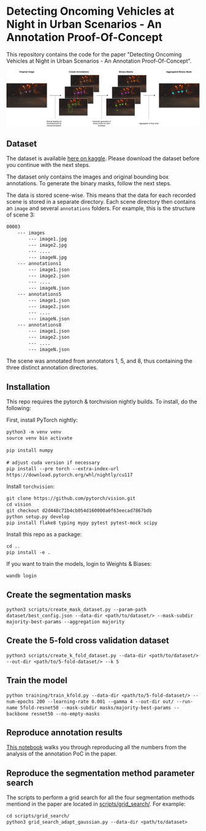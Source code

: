 # Detecting Oncoming Vehicles at Night in Urban Scenarios - An Annotation Proof-Of-Concept

This repository contains the code for the paper "Detecting Oncoming Vehicles at Night in Urban Scenarios - An Annotation Proof-Of-Concept".

![](method_figure.png)

## Dataset

The dataset is available [here on kaggle](https://www.kaggle.com/datasets/lukasewecker/urban-provident-vehicle-detection-at-night). Please download the dataset before you continue with the next steps. 

The dataset only contains the images and original bounding box annotations. To generate the binary masks, follow the next steps.

The data is stored scene-wise. This means that the data for each recorded scene is stored in a separate directory. Each scene directory then contains an `image` and several `annotations` folders. For example, this is the structure of scene 3:

```
00003
    --- images
        --- image1.jpg
        --- image2.jpg
        --- ....
        --- imageN.jpg
    --- annotations1
        --- image1.json
        --- image2.json
        --- ....
        --- imageN.json
    --- annotations5
        --- image1.json
        --- image2.json
        --- ....
        --- imageN.json
    --- annotations8
        --- image1.json
        --- image2.json
        --- ....
        --- imageN.json
```

The scene was annotated from annotators 1, 5, and 8, thus containing the three distinct annotation directories.


## Installation

This repo requires the pytorch & torchvision nightly builds. To install, do the following:

First, install PyTorch nightly:
```
python3 -m venv venv
source venv bin activate

pip install numpy

# adjust cuda version if necessary
pip install --pre torch --extra-index-url https://download.pytorch.org/whl/nightly/cu117

```

Install `torchvision`:
```
git clone https://github.com/pytorch/vision.git
cd vision
git checkout d2d448c71b4cb054d160000a0f63eecad7867bdb
python setup.py develop
pip install flake8 typing mypy pytest pytest-mock scipy
```

Install this repo as a package:
```
cd ..
pip install -e .
```

If you want to train the models, login to Weights & Biases:
```
wandb login
```

## Create the segmentation masks
```
python3 scripts/create_mask_dataset.py --param-path dataset/best_config.json --data-dir <path/to/dataset/> --mask-subdir majority-best-params --aggregation majority
```

## Create the 5-fold cross validation dataset
```
python3 scripts/create_k_fold_dataset.py --data-dir <path/to/dataset/> --out-dir <path/to/5-fold-dataset/> --k 5 
```

## Train the model

```
python training/train_kfold.py --data-dir <path/to/5-fold-dataset/> --num-epochs 200 --learning-rate 0.001 --gamma 4 --out-dir out/ --run-name 5fold-resnet50 --mask-subdir masks/majority-best-params --backbone resnet50 --no-empty-masks
```

## Reproduce annotation results

[This notebook](notebooks/annotations.ipynb) walks you through reproducing all the numbers from the analysis of the annotation PoC in the paper.

## Reproduce the segmentation method parameter search

The scripts to perform a grid search for all the four segmentation methods mentiond in the paper are located in [scripts/grid_search/](scripts/grid_search/). For example:

```
cd scripts/grid_search/
python3 grid_search_adapt_gaussian.py --data-dir <path/to/dataset>
```
